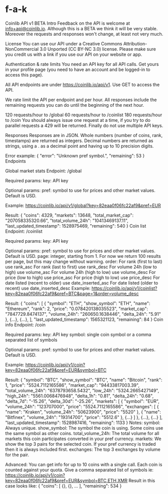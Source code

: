 # f-a-k


Coinlib API v1 BETA
Intro
Feedback on the API is welcome at info+api@coinlib.io. Although this is a BETA we think it will be very stable. Moreover the requests and responses won't change, at least not very much.

License
You can use our API under a Creative Commons Attribution-NonCommercial 3.0 Unported (CC BY-NC 3.0) license. Please make sure you credit us with a link if you use our API on your website or app.

Authentication & rate limits
You need an API key for all API calls. Get yours in your profile page (you need to have an account and be logged-in to access this page).

All API endpoints are under https://coinlib.io/api/v1. Use GET to access the API.

We rate limit the API per endpoint and per hour. All responses include the remaining requests you can do until the beginning of the next hour.

120 requests/hour to /global
60 requests/hour to /coinlist
180 requests/hour to /coin
You should always issue one request at a time, if you try to do parallel requests a 429 will be returned. Finally do not use multiple API keys.

Responses
Responses are in JSON. Whole numbers (number of coins, rank, timestamps) are returned as integers. Decimal numbers are returned as strings, using a . as a decimal point and having up to 10 precision digits.

Error example:
{
    "error": "Unknown pref symbol.",
    "remaining": 53
}
Endpoints

Global market stats
Endpoint:
/global

Required params:
key: API key

Optional params:
pref: symbol to use for prices and other market values. Default is USD.

Example:
https://coinlib.io/api/v1/global?key=82eaa0f06fc22af9&pref=EUR

Result:
{
    "coins": 4329,
    "markets": 13648,
    "total_market_cap": "207058335320.66",
    "total_volume_24h": "10413469137.11",
    "last_updated_timestamp": 1528975469,
    "remaining": 540
}
Coin list
Endpoint:
/coinlist

Required params:
key: API key

Optional params:
pref: symbol to use for prices and other market values. Default is USD.
page: integer, starting from 1. For now we return 100 results per page, but this may change without warning.
order:
For rank (first to last) use rank_asc
For rank (last to first) use rank_desc
For volume 24h (low to high) use volume_asc
For volume 24h (high to low) use volume_desc
For price (low to high) use price_asc
For price (high to low) use price_desc
For date listed (recent to older) use date_inserted_asc
For date listed (older to recent) use date_inserted_desc
Example:
https://coinlib.io/api/v1/coinlist?key=82eaa0f06fc22af9&pref=BTC&page=1&order=volume_desc

Result:
{
    "coins": [
        {
            "symbol": "ETH",
            "show_symbol": "ETH",
            "name": "Ethereum",
            "rank": 2,
            "price": "0.078420138035523",
            "market_cap": "7847729.8474137",
            "volume_24h": "260650.1638446",
            "delta_24h": "5.91"
        },
        {...},
        {...},
    ],
    "last_updated_timestamp": 1565321123,
    "remaining": 84
}
Coin info
Endpoint:
/coin

Required params:
key: API key
symbol: single coin symbol or a comma separated list of symbols

Optional params:
pref: symbol to use for prices and other market values. Default is USD.

Example:
https://coinlib.io/api/v1/coin?key=82eaa0f06fc22af9&pref=EUR&symbol=BTC

Result:
{
    "symbol": "BTC",
    "show_symbol": "BTC",
    "name": "Bitcoin",
    "rank": 1,
    "price": "5524.7112165586",
    "market_cap": "94433817003.39",
    "total_volume_24h": "6378793658.5432",
    "low_24h": "5324.2665427149",
    "high_24h": "5561.0068476948",
    "delta_1h": "0.81",
    "delta_24h": "0.68",
    "delta_7d": "-15.26",
    "delta_30d": "-25.26",
    "markets": [
        {
            "symbol": "EUR",
            "volume_24h": "123707000",
            "price": "5524.7112165586",
            "exchanges": [
                {
                    "name": "Kraken",
                    "volume_24h": "50623900",
                    "price": "5520"
                },
                {
                    "name": "Bitfinex",
                    "volume_24h": "19314700",
                    "price": "5512.6"
                },
                {...}
            ]
        },
        {...},
        {...}
    ],
    "last_updated_timestamp": 1528987416,
    "remaining": 1133
}
Notes:
symbol: Always unique.
show_symbol: The symbol the coin is using. Some coins use the same symbol as other coins.
total_volume_24h: The total volume for all markets this coin participates converted in your pref currency.
markets: We show the top 3 pairs for the selected coin. If your pref currency is traded then it is always included first.
exchanges: The top 3 exchanges by volume for the pair.

Advanced:
You can get info for up to 10 coins with a single call. Each coin is counted against your quota. Give a comma separated list of symbols ie:
https://coinlib.io/api/v1/coin?key=82eaa0f06fc22af9&pref=EUR&symbol=BTC,ETH,XMR
Result in this case looks like:
{
    "coins": [
        {},
        {},
        ...
    ],
    "remaining": 534
}



